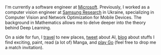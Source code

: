 
I'm currently a software engineer at [Microsoft][ms]. Previously, I worked as a computer vision engineer at [Samsung Research][srk] in Ukraine,
specializing in Computer Vision and Network Optimization for Mobile Devices. The background in Mathematics allows me to delve deeper into the theory behind Deep Learning.

On a side for fun, I [travel][travelog] to new places, [tweet][twitter] about AI, [blog][blog] about stuffs I find exciting, paint,
read (a lot of) Manga, and [play Go][ogs] (feel free to drop me a match invitation).

[ms]: https://www.microsoft.com
[srk]: https://research.samsung.com/srk
[twitter]: https://twitter.com/chankhavu
[cv]: #
[travelog]: /travelog
[blog]: /articles
[ogs]: https://online-go.com/user/view/178130
[gallery]: #
